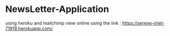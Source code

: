 # NewsLetter-Application
using heroku and mailchimp
view online using the link : https://serene-inlet-71919.herokuapp.com/
